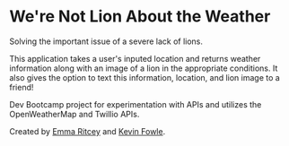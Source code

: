 # We're Not Lion About the Weather

Solving the important issue of a severe lack of lions. 

This application takes a user's inputed location and returns weather information along with an image of a lion in the appropriate conditions. It also gives the option to text this information, location, and lion image to a friend! 


Dev Bootcamp project for experimentation with APIs and utilizes the OpenWeatherMap and Twillio APIs. 



Created by <a href="https://www.linkedin.com/in/emritcey">Emma Ritcey</a> and <a href="https://www.linkedin.com/in/kevin-fowle-a9b06767">Kevin Fowle</a>.


